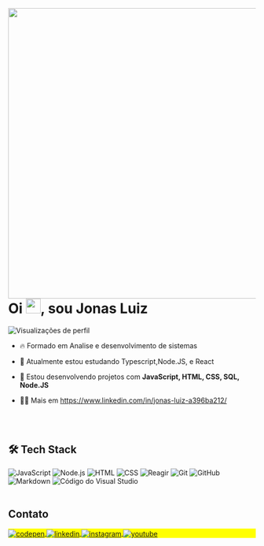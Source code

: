 <img align="right" height="590em" src=https://raw.githubusercontent.com/gist/Ar3zST/7ce59cdb4c4ec0ce5c1758bfa065e286/raw/e38c92e904baec257a53f8f9eb0486426d55c421/cardjonas.svg>
<h1 align="left">Oi <img src="https://raw.githubusercontent.com/kaueMarques/kaueMarques/master/hi.gif" height="30px">, sou Jonas Luiz</h1>
<p align="left"> <img src="https://komarev.com/ghpvc/?username=Ar3zST&color=yellow" alt="Visualizações de perfil" /> </p>

- 🔥 Formado em Analise e desenvolvimento de sistemas

- 🔭 Atualmente estou estudando Typescript,Node.JS, e React

- 💬 Estou desenvolvendo projetos com **JavaScript, HTML, CSS, SQL, Node.JS**

- 👨‍💻 Mais em https://www.linkedin.com/in/jonas-luiz-a396ba212/

<br><br>
## 🛠  Tech Stack
![JavaScript](https://img.shields.io/badge/-JavaScript-05122A?style=flat&logo=javascript) 
![Node.js](https://img.shields.io/badge/-Node.js-05122A?style=flat&logo=node.js) 
![HTML](https://img.shields.io/badge/-HTML-05122A?style=flat&logo=HTML5) 
![CSS](https://img.shields.io/badge/-CSS-05122A?style=flat&logo=CSS3&logoColor=1572B6) 
![Reagir](https://img.shields.io/badge/-React-05122A?style=flat&logo=react) 
![Git](https://img.shields.io/badge/-Git-05122A?style=flat&logo=git) 
![GitHub](https://img.shields.io/badge/-GitHub-05122A?style=flat&logo=github) 
![Markdown](https://img.shields.io/badge/-Markdown-05122A?style=flat&logo=markdown) 
![Código do Visual Studio](https://img.shields.io/badge/-Visual%20Studio%20Code-05122A?style=flat&logo=visual-studio-code&logoColor=007ACC) 
<br><br>

##  Contato

<p align="left" style="background:yellow">
<a href="https://codepen.io/Ar3zST" target="_blank">
  <img align="center" src="https://img.shields.io/badge/-JonasLuiz-05122A?style=flat&logo=codepen" alt="codepen"/>
</a>
<a href="https://www.linkedin.com/in/jonas-luiz-a396ba212/" target="_blank">
  <img align="center" src="https://img.shields.io/badge/-JonasLuiz-05122A?style=flat&logo=linkedin" alt="linkedin"/>
</a>
<a href="https://www.instagram.com/jonasluizz_/" target="_blank">
<img align="center" src="https://img.shields.io/badge/-JonasLuiz-05122A?style=flat&logo=instagram" alt="instagram"/>
</a>
<a href="https://www.youtube.com/channel/UCNjjqRQVOxrGiY-TKwt2Pbw" target="_blank">
<img align="center" src="https://img.shields.io/badge/-JonasLuiz-05122A?style=flat&logo=youtube" alt="youtube"/>
</a>
</p>
